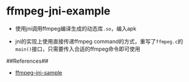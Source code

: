 # ffmpeg-jni-example

- 使用jni调用ffmpeg编译生成的动态库`.so`，编入apk

- jni的实现上使用直接传递ffmpeg command的方式，重写了`ffmpeg.c`的`main()`接口，只需要传入合适的ffmpeg命令即可使用





##References##
- [ffmpeg-jni-sample](https://github.com/dxjia/ffmpeg-jni-sample)
